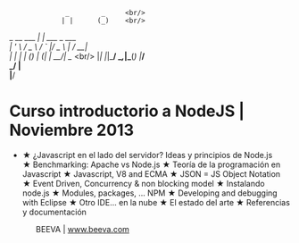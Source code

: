                   _        _     <br/>
                 | |      (_)    <br/>
  _ __   ___   __| | ___   _ ___ <br/>
 | '_ \ / _ \ / _` |/ _ \ | / __|<br/>
 | | | | (_) | (_| |  __/_| \__ \<br/>
 |_| |_|\___/ \__,_|\___(_) |___/<br/>
                         _/ |    <br/>
                        |__/     <br/>

<h1>Curso introductorio a NodeJS | Noviembre 2013</h1>

<ul>
<li>★ ¿Javascript en el lado del servidor? Ideas y principios de Node.js</li>
★ Benchmarking: Apache vs Node.js 
★ Teoría de la programación en Javascript
★ Javascript, V8 and ECMA
★ JSON = JS Object Notation
★ Event Driven, Concurrency & non blocking model 
★ Instalando node.js
★ Modules, packages, ... NPM
★ Developing and debugging with Eclipse
★ Otro IDE… en la nube
★ El estado del arte
★ Referencias y documentación
<ul>

BEEVA | www.beeva.com
